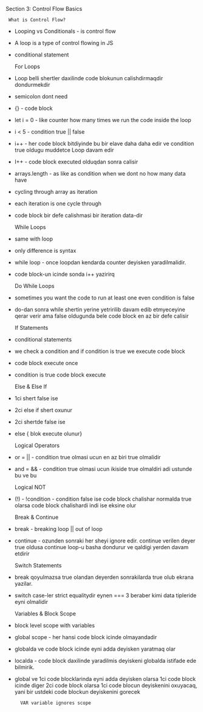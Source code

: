 Section 3: Control Flow Basics

     What is Control Flow?

* Looping vs Conditionals - is control flow
* A loop is a type of control flowing in JS
* conditional statement
  

     For Loops

* Loop belli shertler daxilinde code blokunun calishdirmaqdir dondurmekdir
* semicolon dont need
* {} - code block
* let i = 0 - like counter how many times we run the code inside the loop
* i < 5 - condition true || false
* i++ - her code block bitdiyinde bu bir elave daha daha edir ve condition true oldugu muddetce Loop davam edir
* I++ - code block executed olduqdan sonra calisir
* arrays.length - as like as condition when we dont no how many data have
* cycling through array as iteration
* each iteration is one cycle through
* code block bir defe calishmasi bir iteration data-dir  
    
    
     While Loops

* same with loop
* only difference is syntax
* while loop - once loopdan kendarda counter deyisken yaradilmalidir.
* code block-un icinde sonda i++ yazirirq


     Do While Loops

* sometimes you want the code to run at least one even condition is false
* do-dan sonra while shertin yerine yetririlib davam edib etmyeceyine qerar verir ama false oldugunda bele code block en az bir defe calisir



     If Statements

* conditional statements
* we check a condition and if condition is true we execute code block
* code block execute once 
* condition is true code block execute
     

     Else & Else If

* 1ci shert false ise
* 2ci else if shert oxunur
* 2ci shertde false ise 
* else { blok execute olunur}


     Logical Operators

* or = || - condition true olmasi ucun en az biri true olmalidir
* and = && - condition true olmasi ucun ikiside true olmaldiri adi ustunde bu ve bu


     Logical NOT

* (!) - !condition - condition false ise code block chalishar normalda true olarsa code block chalishardi indi ise eksine olur 


     Break & Continue
 
* break - breaking loop || out of loop
* continue - ozunden sonraki her sheyi ignore edir.  continue verilen  deyer true oldusa continue loop-u basha dondurur ve qaldigi yerden davam etdirir




     Switch Statements

* break qoyulmazsa true olandan deyerden sonrakilarda true olub ekrana yazilar.
* switch case-ler strict equalitydir eynen === 3 beraber kimi data tipleride eyni olmalidir




     Variables & Block Scope

* block level scope with variables
* global scope - her hansi code block icinde olmayandadir
* globalda ve code block icinde eyni adda deyisken yaratmaq olar
* localda - code block daxilinde yaradilmis deyiskeni globalda istifade ede bilmirik.
* global ve 1ci code blocklarinda eyni adda deyisken olarsa 1ci code block icinde diger 2ci code block olarsa 1ci code blocun deyiskenini oxuyacaq, yani bir ustdeki code blockun deyiskenini gorecek 

        VAR variable ignores scope






